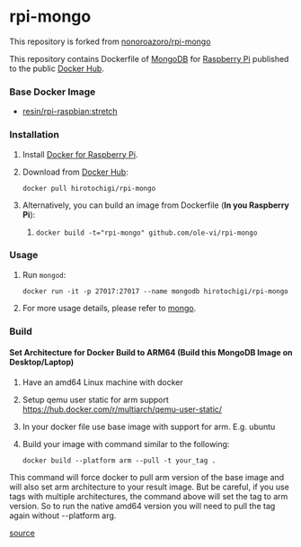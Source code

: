 # rpi-mongo

This repository is forked from [nonoroazoro/rpi-mongo](https://github.com/nonoroazoro/rpi-mongo)

This repository contains Dockerfile of [MongoDB](http://www.mongodb.org/) for [Raspberry Pi](https://www.raspberrypi.org/) published to the public [Docker Hub](https://hub.docker.com/r/nonoroazoro/).

### Base Docker Image

* [resin/rpi-raspbian:stretch](https://github.com/resin-io-library/resin-rpi-raspbian)

### Installation

1. Install [Docker for Raspberry Pi](http://blog.hypriot.com/).

2. Download from [Docker Hub](https://hub.docker.com/u/nonoroazoro/):

    `docker pull hirotochigi/rpi-mongo`

3. Alternatively, you can build an image from Dockerfile (**In you Raspberry Pi**):

    1. `docker build -t="rpi-mongo" github.com/ole-vi/rpi-mongo`

### Usage

1. Run `mongod`:

    `docker run -it -p 27017:27017 --name mongodb hirotochigi/rpi-mongo`

2. For more usage details, please refer to [mongo](https://hub.docker.com/_/mongo/).

### Build

#### Set Architecture for Docker Build to ARM64 (Build this MongoDB Image on Desktop/Laptop)

1. Have an amd64 Linux machine with docker
1. Setup qemu user static for arm support https://hub.docker.com/r/multiarch/qemu-user-static/
1. In your docker file use base image with support for arm. E.g. ubuntu
1. Build your image with command similar to the following:

    `docker build --platform arm --pull -t your_tag .`

This command will force docker to pull arm version of the base image and will also set arm architecture to your result image. But be careful, if you use tags with multiple architectures, the command above will set the tag to arm version. So to run the native amd64 version you will need to pull the tag again without --platform arg.

[source](https://stackoverflow.com/questions/47809904/how-to-set-architecture-for-docker-build-to-arm64)

